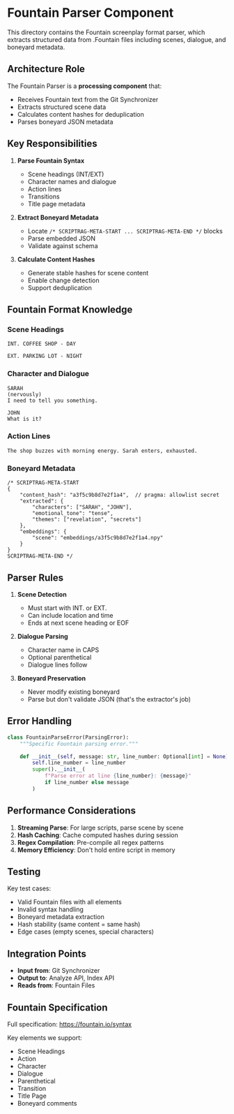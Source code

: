 # Fountain Parser Component

This directory contains the Fountain screenplay format parser, which extracts structured data from .Fountain files including scenes, dialogue, and boneyard metadata.

## Architecture Role

The Fountain Parser is a **processing component** that:

- Receives Fountain text from the Git Synchronizer
- Extracts structured scene data
- Calculates content hashes for deduplication
- Parses boneyard JSON metadata

## Key Responsibilities

1. **Parse Fountain Syntax**
   - Scene headings (INT/EXT)
   - Character names and dialogue
   - Action lines
   - Transitions
   - Title page metadata

2. **Extract Boneyard Metadata**
   - Locate `/* SCRIPTRAG-META-START ... SCRIPTRAG-META-END */` blocks
   - Parse embedded JSON
   - Validate against schema

3. **Calculate Content Hashes**
   - Generate stable hashes for scene content
   - Enable change detection
   - Support deduplication


## Fountain Format Knowledge

### Scene Headings

```fountain
INT. COFFEE SHOP - DAY

EXT. PARKING LOT - NIGHT
```

### Character and Dialogue

```fountain
SARAH
(nervously)
I need to tell you something.

JOHN
What is it?
```

### Action Lines

```fountain
The shop buzzes with morning energy. Sarah enters, exhausted.
```

### Boneyard Metadata

```fountain
/* SCRIPTRAG-META-START
{
    "content_hash": "a3f5c9b8d7e2f1a4",  // pragma: allowlist secret
    "extracted": {
        "characters": ["SARAH", "JOHN"],
        "emotional_tone": "tense",
        "themes": ["revelation", "secrets"]
    },
    "embeddings": {
        "scene": "embeddings/a3f5c9b8d7e2f1a4.npy"
    }
}
SCRIPTRAG-META-END */
```

## Parser Rules

1. **Scene Detection**
   - Must start with INT. or EXT.
   - Can include location and time
   - Ends at next scene heading or EOF

2. **Dialogue Parsing**
   - Character name in CAPS
   - Optional parenthetical
   - Dialogue lines follow

3. **Boneyard Preservation**
   - Never modify existing boneyard
   - Parse but don't validate JSON (that's the extractor's job)

## Error Handling

```python
class FountainParseError(ParsingError):
    """Specific Fountain parsing error."""

    def __init__(self, message: str, line_number: Optional[int] = None):
        self.line_number = line_number
        super().__init__(
            f"Parse error at line {line_number}: {message}"
            if line_number else message
        )
```

## Performance Considerations

1. **Streaming Parse**: For large scripts, parse scene by scene
2. **Hash Caching**: Cache computed hashes during session
3. **Regex Compilation**: Pre-compile all regex patterns
4. **Memory Efficiency**: Don't hold entire script in memory

## Testing

Key test cases:

- Valid Fountain files with all elements
- Invalid syntax handling
- Boneyard metadata extraction
- Hash stability (same content = same hash)
- Edge cases (empty scenes, special characters)

## Integration Points

- **Input from**: Git Synchronizer
- **Output to**: Analyze API, Index API
- **Reads from**: Fountain Files

## Fountain Specification

Full specification: <https://fountain.io/syntax>

Key elements we support:

- Scene Headings
- Action
- Character
- Dialogue
- Parenthetical
- Transition
- Title Page
- Boneyard comments
